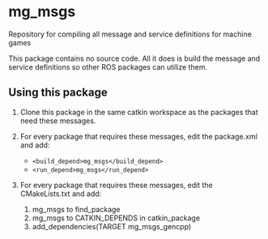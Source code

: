 # mg_msgs
Repository for compiling all message and service definitions for machine games

This package contains no source code. All it does is build the message and service definitions so other ROS packages can utilize them.

## Using this package
1) Clone this package in the same catkin workspace as the packages that need these messages.

2) For every package that requires these messages, edit the package.xml and add:
    * ``` <build_depend>mg_msgs</build_depend> ```
    * ``` <run_depend>mg_msgs</run_depend> ```

3) For every package that requires these messages, edit the CMakeLists.txt and add:
    1.  mg_msgs to find_package
    2.  mg_msgs to CATKIN_DEPENDS in catkin_package
    3.  add_dependencies(TARGET mg_msgs_gencpp)
